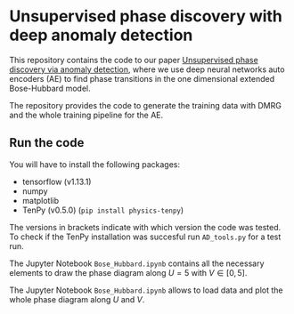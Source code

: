 # Unsupervised phase discovery with deep anomaly detection

This repository contains the code to our paper [Unsupervised phase discovery via anomaly detection](https://github.com/Qottmann/phase-discovery-anomaly-detection/edit/master/README.md), where we use deep neural networks auto encoders (AE) to find phase transitions in the one dimensional extended Bose-Hubbard model.

The repository provides the code to generate the training data with DMRG and the whole training pipeline for the AE.

## Run the code

You will have to install the following packages:

- tensorflow (v1.13.1)
- numpy
- matplotlib
- TenPy (v0.5.0) (`pip install physics-tenpy`)

The versions in brackets indicate with which version the code was tested.
To check if the TenPy installation was succesful run `AD_tools.py` for a test run.

The Jupyter Notebook `Bose_Hubbard.ipynb` contains all the necessary elements to draw the phase diagram along $U=5$ with $V \in [0,5]$.

The Jupyter Notebook `Bose_Hubbard.ipynb` allows to load data and plot the whole phase diagram along $U$ and $V$.
